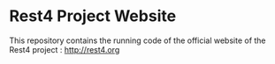 # Rest4 Project Website

This repository contains the running code of the official website of the Rest4 project : http://rest4.org
